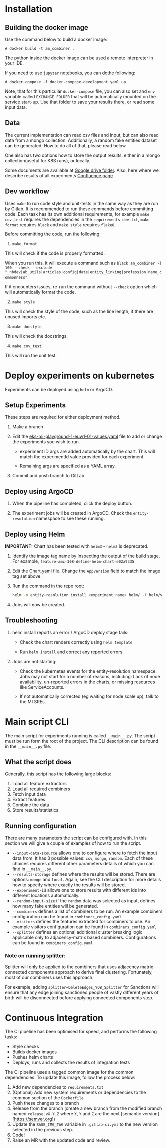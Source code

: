 # Installation

## Building the docker image
Use the command below to build a docker image:

```
# docker build -t am_combiner .
```

The python inside the docker image can be used a remote interpreter in your IDE.

If you need to use `jupyter` notebooks, you can dothe following:

```
# docker-compose -f docker-compose-development.yaml up
```

Note, that for this particular `docker-compose` file, you can also set and `env` variable called `EXCHANGE_FOLDER` that
will be automatically mounted on the service start-up. Use that folder to save your results there, or read some input
data.

## Data
The current implementation can read csv files and input, but can also read data from a mongo collection. Additionally,
a random fake entities dataset can be generated. How to do all of that, please read below.

One also has two options how to store the output results: either in a mongo collection(useful for K8S runs), or locally.

Some documents are available at
[Google drive folder](https://drive.google.com/drive/folders/18gMttFDhbfcXhuSRFRxXW3utwtfbhb4L?usp=sharing).
Also, here where we describe results of all experiments
[Confluence page](https://stelapoint.atlassian.net/wiki/spaces/MI/pages/2111078636/Entity+Resolution)

## Dev workflow
Uses `make` to run code style and unit-tests in the same way as they are run by Gitlab.
It is recommended to run these commands before committing code. Each task has its own additional requirements,
for example `make cov_test` requires the dependencies in the `requirements-dev.txt`, `make format` requires `black` and `make style` requires `flake8`.

Before committing the code, run the following:
1. `make format`

This will check if the code is properly formatted.

When you run this, it will execute a command such as `black am_combiner -l 100 --check --exclude "_nbdev|ab_utils|articles|config|date|entity_linking|profession|name_commonness"`.

If it encounters issues, re-run the command without `--check` option which will automatically format the code.

2. `make style`

This will check the style of the code, such as the line length, if there are unused imports etc.

3. `make docstyle`

This will check the docstrings.

4. `make cov_test`

This will run the unit test.

# Deploy experiments on kubernetes

Experiments can be deployed using `helm` or ArgoCD.
## Setup Experiments

These steps are required for either deployment method.

1.  Make a branch

2.  Edit the [eks-mi-playground-1-euw1-01-values.yaml](./helm/eks-mi-playground-1-euw1-01-values.yaml) file to add or change the experiments you wish to run.

    * experiment ID args are added automatically by the chart.  This will match the experimentId value provided for each experiment.

    * Remaining args are specified as a YAML array.

3.  Commit and push branch to GitLab.

## Deploy using ArgoCD

1.  When the pipeline has completed, click the deploy button.

2.  The experiment jobs will be created in ArgoCD.  Check the `entity-resolution` namespace to see these running.

## Deploy using Helm

**IMPORTANT:**  Chart has been tested with `helm3` - `helm2` is deprecated.

1.  Identify the image tag name by inspecting the output of the build stage.  For example, `feature-amc-308-define-helm-chart-e02a9335`

2.  Edit the [Chart.yaml](./helm/Chart.yaml) file.  Change the `AppVersion` field to match the image tag set above.

3.  Run the command in the repo root:

    ```sh
    helm -n entity-resolution install <experiment_name> helm/ -f helm/values.yaml -f helm/eks-mi-playground-1-euw1-01-values.yaml
    ```

4.  Jobs will now be created.


## Troubleshooting

1.  helm install reports an error / ArgoCD deploy stage fails:

    * Check the chart renders correctly using `helm template`

    * Run `helm install` and correct any reported errors.

2.  Jobs are not starting:

    * Check the kubernetes events for the entity-resolution namespace.  Jobs may not start for a number of reasons, including:  Lack of node availability, un-reported errors in the charts, or missing resources like ServiceAccounts.

    * If not automatically corrected (eg waiting for node scale up), talk to the MI SREs.

# Main script CLI

The main script for experiments running is called `__main__.py`. The script must be run form the root of the project.
The CLI description can be found in the `__main__.py` file.

## What the script does

Generally, this script has the following large blocks:

1. Load all feature extractors
2. Load all required combiners
3. Fetch input data
4. Extract features
5. Combine the data
6. Store results/statistics

## Running configuration

There are many parameters the script can be configured with. In this section we will give a couple of examples of how
to run the script.

* `--input-data-scource` allows one to configure where to fetch the input data from. It has 3 possible values:
`csv`, `mongo`, `random`. Each of these choices requires different other parameters details of which you can find
in `__main__.py`.
* `--results-storage` defines where the results will be stored. There are options: `mongo` and `local`. Again, see the
CLI description for more details how to specify where exactly the results will be stored.
* `--experiment-id` allows one to store results with different ids into different locations automatically.
* `--random-input-size` if the `random` data was selected as input, defines how many fake entities will be generated.
* `--combiners` defines a list of combiners to be run. An example combiners configuration can be found in `combiners_config.yaml`
* `--visitors` defines the features extracted for combiners to use. An example visitors configuration can be found in `combiners_config.yaml`
* `--splitter` defines an optional additional cluster breaking logic applicable only to adjacency-matrix based combiners. Configurations can be found in `combiners_config.yaml`

### Note on running splitter:

Splitter will only be applied to the combiners that uses adjacency matrix connected components approach to derive final clustering.
Fortunately, most of our combiners uses this approach. 

For example, adding `splitter=DeleteEdges_YOB_Splitter` for Sanctions will ensure that any edge joining sanctioned people 
of vastly different years of birth will be disconnected before applying connected components step.

# Continuous Integration

The CI pipeline has been optimised for speed, and performs the following tasks:

* Style checks
* Builds docker images
* Pushes helm charts
* Deploys, runs and collects the results of integration tests

The CI pipeline uses a tagged common image for the common dependencies.  To update this image, follow the process below:

1.  Add new dependencies to `requirements.txt`
2.  (Optional) Add new system requirements or dependencies to the common section of the `Dockerfile`
3.  Push these changes to a branch
4.  Release from the branch (create a new branch from the modified branch named `release.vX.Y.Z` where `X`, `Y` and `Z` are the next [semantic version][https://semver.org])
5.  Update the `BASE_IMG_TAG` variable in `.gitlab-ci.yml` to the new version selected in the previous step.
6.  Code!
7.  Raise an MR with the updated code and review.

